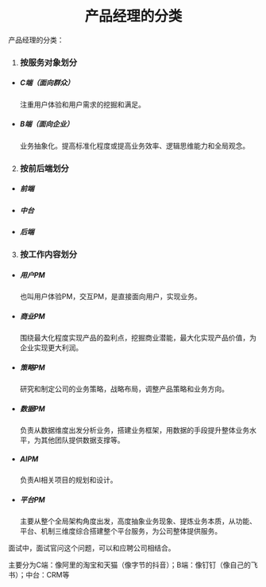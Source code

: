 <center><h1>产品经理的分类</h1></center>

产品经理的分类：

1. ### 按服务对象划分

- ##### C端（面向群众）

  注重用户体验和用户需求的挖掘和满足。

- ##### B端（面向企业）

  业务抽象化。提高标准化程度或提高业务效率、逻辑思维能力和全局观念。

2. ### 按前后端划分

- ##### 前端

- ##### 中台

- ##### 后端

3. ### 按工作内容划分

- ##### 用户PM

  也叫用户体验PM，交互PM，是直接面向用户，实现业务。

- ##### 商业PM

  围绕最大化程度实现产品的盈利点，挖掘商业潜能，最大化实现产品价值，为企业实现更大利润。

- ##### 策略PM

  研究和制定公司的业务策略，战略布局，调整产品策略和业务方向。

- ##### 数据PM

  负责从数据维度出发分析业务，搭建业务框架，用数据的手段提升整体业务水平，为其他团队提供数据支撑等。

- ##### AIPM

  负责AI相关项目的规划和设计。

- ##### 平台PM

  主要从整个全局架构角度出发，高度抽象业务现象、提炼业务本质，从功能、平台、机制三维度综合搭建整个平台服务，为公司整体提供服务。



面试中，面试官问这个问题，可以和应聘公司相结合。

主要分为C端：像阿里的淘宝和天猫（像字节的抖音）；B端：像钉钉（像自己的飞书）；中台：CRM等